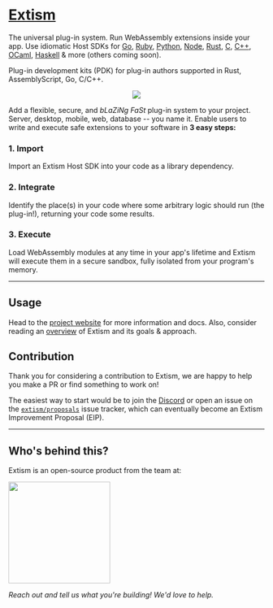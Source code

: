 # [Extism](https://extism.org)

The universal plug-in system. Run WebAssembly extensions inside your app. Use idiomatic Host SDKs for [Go](https://extism.org/docs/integrate-into-your-codebase/go-host-sdk), 
[Ruby](https://extism.org/docs/integrate-into-your-codebase/ruby-host-sdk), [Python](https://extism.org/docs/integrate-into-your-codebase/python-host-sdk), 
[Node](https://extism.org/docs/integrate-into-your-codebase/node-host-sdk), [Rust](https://extism.org/docs/integrate-into-your-codebase/rust-host-sdk), 
[C](https://extism.org/docs/integrate-into-your-codebase/c-host-sdk), [C++](https://extism.org/docs/integrate-into-your-codebase/cpp-host-sdk), 
[OCaml](https://extism.org/docs/integrate-into-your-codebase/ocaml-host-sdk), [Haskell](https://extism.org/docs/integrate-into-your-codebase/haskell-host-sdk) &amp; more (others coming soon). 

Plug-in development kits (PDK) for plug-in authors supported in Rust, AssemblyScript, Go, C/C++.

<p align="center">
  <img src="https://user-images.githubusercontent.com/7517515/184472910-36d42d73-bd1e-49e2-9b4d-9b020959603d.png"/>
</p>

Add a flexible, secure, and _bLaZiNg FaSt_ plug-in system to your project. Server, desktop, mobile, web, database -- you name it. Enable users to write and execute safe extensions to your software in **3 easy steps:**

### 1. Import

Import an Extism Host SDK into your code as a library dependency.

### 2. Integrate 

Identify the place(s) in your code where some arbitrary logic should run (the plug-in!), returning your code some results.

### 3. Execute

Load WebAssembly modules at any time in your app's lifetime and Extism will execute them in a secure sandbox, fully isolated from your program's memory.

--- 

## Usage

Head to the [project website](https://extism.org) for more information and docs. Also, consider reading an [overview](/docs/overview) of Extism and its goals & approach.

## Contribution

Thank you for considering a contribution to Extism, we are happy to help you make a PR or find something to work on! 

The easiest way to start would be to join the [Discord](https://discord.gg/cx3usBCWnc) or open an issue on the [`extism/proposals`](https://github.com/extism/proposals) issue tracker, which can eventually become an Extism Improvement Proposal (EIP).

---

## Who's behind this?

Extism is an open-source product from the team at:

<p align="left">
  <a href="https://dylib.so" _target="blanks"><img width="200px" src="https://dylib.so/assets/dylibso-logo.svg"/></a>
</p>

_Reach out and tell us what you're building! We'd love to help._
